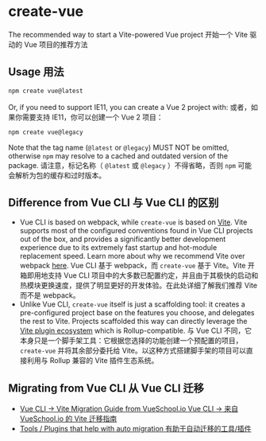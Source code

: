 # create-vue

The recommended way to start a Vite-powered Vue project
开始一个 Vite 驱动的 Vue 项目的推荐方法

## Usage 用法

```sh
npm create vue@latest
```

Or, if you need to support IE11, you can create a Vue 2 project with:
或者，如果你需要支持 IE11，你可以创建一个 Vue 2 项目：

```sh
npm create vue@legacy
```

Note that the tag name (`@latest` or `@legacy`) MUST NOT be omitted, otherwise `npm` may resolve to a cached and outdated version of the package.
请注意，标记名称（ `@latest` 或 `@legacy` ）不得省略，否则 `npm` 可能会解析为包的缓存和过时版本。

## Difference from Vue CLI 与 Vue CLI 的区别

- Vue CLI is based on webpack, while `create-vue` is based on [Vite](https://vitejs.dev/). Vite supports most of the configured conventions found in Vue CLI projects out of the box, and provides a significantly better development experience due to its extremely fast startup and hot-module replacement speed. Learn more about why we recommend Vite over webpack [here](https://vitejs.dev/guide/why.html).
  Vue CLI 基于 webpack，而 `create-vue` 基于 Vite。Vite 开箱即用地支持 Vue CLI 项目中的大多数已配置约定，并且由于其极快的启动和热模块更换速度，提供了明显更好的开发体验。在此处详细了解我们推荐 Vite 而不是 webpack。
- Unlike Vue CLI, `create-vue` itself is just a scaffolding tool: it creates a pre-configured project base on the features you choose, and delegates the rest to Vite. Projects scaffolded this way can directly leverage the [Vite plugin ecosystem](https://vitejs.dev/plugins/) which is Rollup-compatible.
  与 Vue CLI 不同，它本身只是一个脚手架工具：它根据您选择的功能创建一个预配置的项目， `create-vue` 并将其余部分委托给 Vite。以这种方式搭建脚手架的项目可以直接利用与 Rollup 兼容的 Vite 插件生态系统。

## Migrating from Vue CLI 从 Vue CLI 迁移

- [Vue CLI -> Vite Migration Guide from VueSchool.io
  Vue CLI -> 来自 VueSchool.io 的 Vite 迁移指南](https://vueschool.io/articles/vuejs-tutorials/how-to-migrate-from-vue-cli-to-vite/)
- [Tools / Plugins that help with auto migration
  有助于自动迁移的工具/插件](https://github.com/vitejs/awesome-vite#vue-cli)